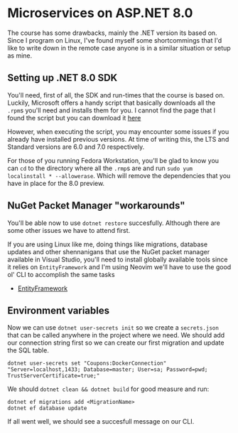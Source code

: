# Microservices on ASP.NET 8.0

The course has some drawbacks, mainly the .NET version its based on. Since I
program on Linux, I've found myself some shortcommings that I'd like to write
down in the remote case anyone is in a similar situation or setup as mine.

## Setting up .NET 8.0 SDK

You'll need, first of all, the SDK and run-times that the course is based on.
Luckily, Microsoft offers a handy script that basically downloads all the `.rpm`s
you'll need and installs them for you. I cannot find the page that I found the
script but you can download it 
[here](https://dotnet.microsoft.com/download/dotnet/scripts/v1/dotnet-install.sh)

However, when executing the script, you may encounter some issues
if you already have installed previous versions. At time of writing this, the
LTS and Standard versions are 6.0 and 7.0 respectively.

For those of you running Fedora Workstation, you'll be glad to know you can
`cd` to the directory where all the `.rmp`s are and run `sudo yum localinstall * --allowerase`. Which will remove the dependencies that you have in place for
the 8.0 preview.

## NuGet Packet Manager "workarounds"

You'll be able now to use `dotnet restore` succesfully. Although there are some
other issues we have to attend first.

If you are using Linux like me, doing things like migrations, database updates
and other shennanigans that use the NuGet packet manager available in Visual
Studio, you'll need to install globally available tools since it relies on
`EntityFramework` and I'm using Neovim we'll have to use the good ol' CLI
to accomplish the same tasks

- [EntityFramework](https://www.nuget.org/packages/dotnet-ef/8.0.0-preview.7.23375.4)

## Environment variables

Now we can use `dotnet user-secrets init` so we create a `secrets.json` that can be
called anywhere in the project where we need. We should add our connection string
first so we can create our first migration and update the SQL table.

```
dotnet user-secrets set "Coupons:DockerConnection" "Server=localhost,1433; Database=master; User=sa; Password=pwd; TrustServerCertificate=true;"
```

We should `dotnet clean && dotnet build` for good measure and run:

```
dotnet ef migrations add <MigrationName>
dotnet ef database update
```

If all went well, we should see a succesfull message on our CLI.
